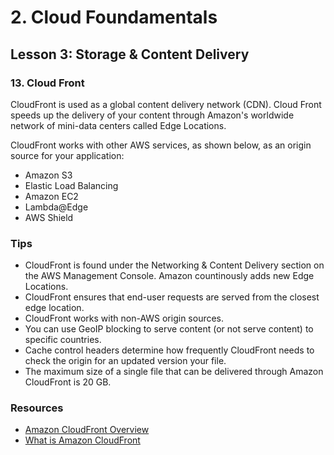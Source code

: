 # 2. Cloud Foundamentals 

## Lesson 3: Storage & Content Delivery 


### 13. Cloud Front


CloudFront is used as a global content delivery network (CDN). Cloud Front speeds up the delivery of your content through Amazon's worldwide network of mini-data centers called Edge Locations.

CloudFront works with other AWS services, as shown below, as an origin source for your application:

* Amazon S3
* Elastic Load Balancing
* Amazon EC2
* Lambda@Edge
* AWS Shield

### Tips
* CloudFront is found under the Networking & Content Delivery section on the AWS Management Console.
Amazon countinously adds new Edge Locations.
* CloudFront ensures that end-user requests are served from the closest edge location.
* CloudFront works with non-AWS origin sources.
* You can use GeoIP blocking to serve content (or not serve content) to specific countries.
* Cache control headers determine how frequently CloudFront needs to check the origin for an updated version your file.
* The maximum size of a single file that can be delivered through Amazon CloudFront is 20 GB.

### Resources
* [Amazon CloudFront Overview](https://aws.amazon.com/cloudfront/)
* [What is Amazon CloudFront](https://docs.aws.amazon.com/AmazonCloudFront/latest/DeveloperGuide/Introduction.html)